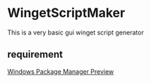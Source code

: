# WingetScriptMaker
This is a very basic gui winget script generator

## requirement
[Windows Package Manager Preview](https://github.com/microsoft/winget-cli/releases)
